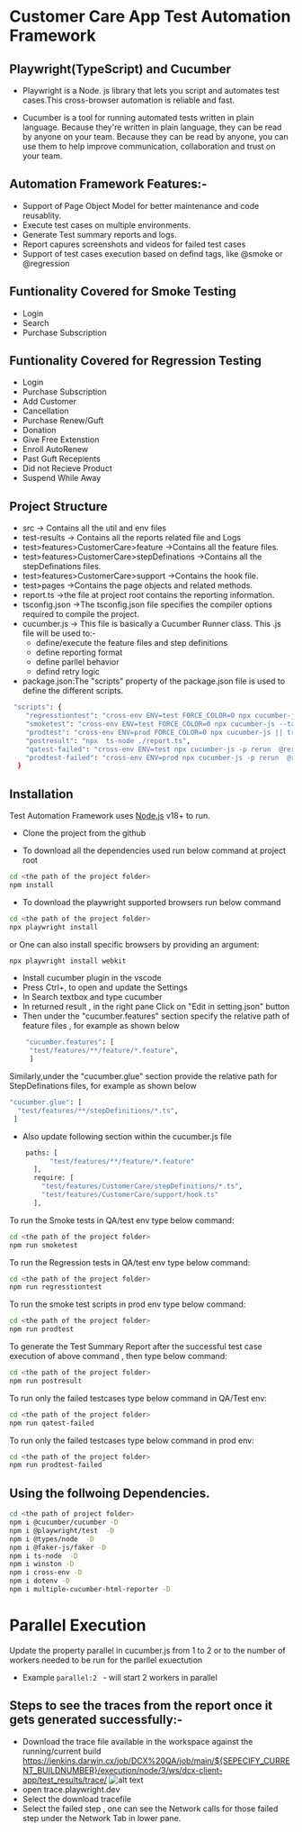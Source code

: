 # Customer Care App Test Automation Framework

## Playwright(TypeScript) and Cucumber

- Playwright is a Node. js library that lets you script and automates test cases.This cross-browser automation is reliable and fast.

- Cucumber is a tool for running automated tests written in plain language. Because they're written in plain language, they can be read by anyone on your team. Because they can be read by anyone, you can use them to help improve communication, collaboration and trust on your team.


## Automation Framework Features:-
- Support of Page Object Model for better maintenance and code reusablity.
- Execute test cases on multiple environments.
- Generate Test summary reports and logs.
- Report capures screenshots and videos for failed test cases
- Support of test cases execution based on defind tags, like @smoke or @regression


## Funtionality Covered for Smoke Testing
-  Login 
-  Search
-  Purchase Subscription


## Funtionality Covered for Regression Testing
-  Login 
-  Purchase Subscription 
-  Add Customer
-  Cancellation 
-  Purchase Renew/Guft 
-  Donation
-  Give Free Extenstion 
-  Enroll AutoRenew 
-  Past Guft  Recepients
-  Did not Recieve Product
-  Suspend While Away

## Project Structure
- src -> Contains all the util and env files
- test-results -> Contains all the reports related file and Logs
- test>features>CustomerCare>feature ->Contains all the feature files.
- test>features>CustomerCare>stepDefinations ->Contains all the stepDefinations files.
- test>features>CustomerCare>support ->Contains the hook file.
- test>pages ->Contains the page objects and related methods.
- report.ts ->the file at project root contains the reporting information.
- tsconfig.json ->The tsconfig.json file specifies the compiler options required to compile the project.
- cucumber.js -> This file is basically a Cucumber Runner class. This .js file will be used to:-
    - define/execute the feature files and step definitions
    - define reporting format
    - define parllel behavior
    - defind retry logic
- package.json:The "scripts" property of the package.json file is used to define the different scripts.
```sh
 "scripts": {
    "regresstiontest": "cross-env ENV=test FORCE_COLOR=0 npx cucumber-js || true",
    "smoketest": "cross-env ENV=test FORCE_COLOR=0 npx cucumber-js --tags '@smoke' || true",
    "prodtest": "cross-env ENV=prod FORCE_COLOR=0 npx cucumber-js || true",
    "postresult": "npx  ts-node ./report.ts",
    "qatest-failed": "cross-env ENV=test npx cucumber-js -p rerun  @rerun.txt",
    "prodtest-failed": "cross-env ENV=prod npx cucumber-js -p rerun  @rerun.txt"
  }
  ```

## Installation

Test Automation Framework uses [Node.js](https://nodejs.org/) v18+ to run.

- Clone the project from the  github 

- To download all the dependencies used run below command at project root
```sh
cd <the path of the project folder>
npm install
```
- To download the playwright supported browsers run below command 
```sh
cd <the path of the project folder>
npx playwright install
```
or One can also install specific browsers by providing an argument:
```sh
npx playwright install webkit
```
- Install cucumber plugin in the vscode
- Press Ctrl+, to open and update the Settings 
- In Search textbox and type cucumber
- In returned result , in the right pane Click on "Edit in setting.json" button
- Then under the  "cucumber.features" section specify the relative path of feature files , for example as shown below
```sh
    "cucumber.features": [        
     "test/features/**/feature/*.feature",
     ]
```
 Similarly,under the "cucumber.glue" section provide the relative path for StepDefinations files, for example as shown below
```sh
"cucumber.glue": [
  "test/features/**/stepDefinitions/*.ts",
 ]
 ```
- Also update following section within the cucumber.js file

```sh
	paths: [
          "test/features/**/feature/*.feature"
      ],	  
	  require: [
        "test/features/CustomerCare/stepDefinitions/*.ts",
        "test/features/CustomerCare/support/hook.ts"
      ],
```	  

To run the Smoke tests in QA/test env type below command: 
```sh
cd <the path of the project folder>
npm run smoketest
```

To run the Regression tests in QA/test env type below command: 
```sh
cd <the path of the project folder>
npm run regresstiontest
```

To run the smoke test scripts in prod env type below command: 
```sh
cd <the path of the project folder>
npm run prodtest
```

To generate the Test Summary Report after the successful test case execution of above command , then type below command: 
```sh
cd <the path of the project folder>
npm run postresult
```

To run only the failed testcases type below command in QA/Test env: 
```sh
cd <the path of the project folder>
npm run qatest-failed
```

To run only the failed testcases type below command in prod env: 
```sh
cd <the path of the project folder>
npm run prodtest-failed
```

## Using the follwoing Dependencies.

```sh
cd <the path of project folder>
npm i @cucumber/cucumber -D
npm i @playwright/test  -D
npm i @types/node  -D
npm i @faker-js/faker -D
npm i ts-node  -D
npm i winston -D
npm i cross-env -D
npm i dotenv -D
npm i multiple-cucumber-html-reporter -D
```

# Parallel Execution 
Update the property parallel in cucumber.js from 1 to 2 or to the number of workers needed to be run for the parllel exuectution 
- Example   `parallel:2 ` - will start 2 workers in parallel 


## Steps to see the traces from  the report once it gets generated successfully:-
- Download the  trace file available in the workspace against the running/current build
 https://jenkins.darwin.cx/job/DCX%20QA/job/main/${SEPECIFY_CURRENT_BUILDNUMBER}/execution/node/3/ws/dcx-client-app/test_results/trace/
![alt text](image.png)
- open trace.playwright.dev
- Select the download  tracefile
- Select the failed step , one can see the Network calls for those failed step under the Network Tab in lower pane.